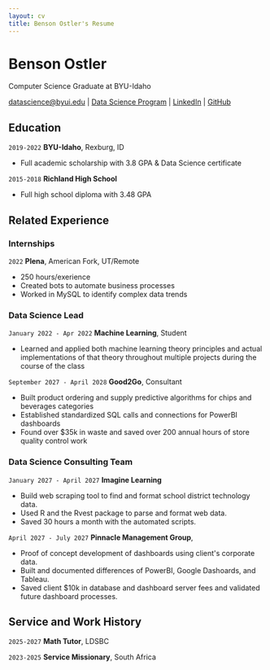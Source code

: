 ```yaml
---
layout: cv
title: Benson Ostler's Resume
---
```

# Benson Ostler
Computer Science Graduate at BYU-Idaho

<div id="webaddress">
<a href="datascience@byui.edu">datascience@byui.edu</a>
| <a href="https://byuidatascience.github.io/development.html">Data Science Program</a>
| <a href="https://www.linkedin.com/groups/13537407/">LinkedIn</a>
| <a href="https://github.com/byuids-resumes">GitHub</a>
</div>

<!-- https://www.monique.tech/the-art-of-markdown -->

## Education

`2019-2022`
__BYU-Idaho__, Rexburg, ID

- Full academic scholarship with 3.8 GPA & Data Science certificate

`2015-2018`
__Richland High School__

- Full high school diploma with 3.48 GPA


## Related Experience



### Internships

`2022`
__Plena__, American Fork, UT/Remote

- 250 hours/exerience
- Created bots to automate business processes
- Worked in MySQL to identify complex data trends

### Data Science Lead

`January 2022 - Apr 2022`
__Machine Learning__, Student

- Learned and applied both machine learning theory principles and actual implementations of that theory throughout multiple projects during the course of the class

`September 2027 - April 2028`
__Good2Go__, Consultant

- Built product ordering and supply predictive algorithms for chips and beverages categories
- Established standardized SQL calls and connections for PowerBI dashboards
- Found over $35k in waste and saved over 200 annual hours of store quality control work 

### Data Science Consulting Team

`January 2027 - April 2027`
__Imagine Learning__

- Build web scraping tool to find and format school district technology data.
- Used R and the Rvest package to parse and format web data.
- Saved 30 hours a month with the automated scripts.

`April 2027 - July 2027`
__Pinnacle Management Group__, 

- Proof of concept development of dashboards using client's corporate data.
- Built and documented differences of PowerBI, Google Dashoards, and Tableau.
- Saved client $10k in database and dashboard server fees and validated future dashboard processes.


## Service and Work History

`2025-2027`
__Math Tutor__, LDSBC


`2023-2025`
__Service Missionary__, South Africa



<!-- ### Footer

Last updated: July 2022 -->


